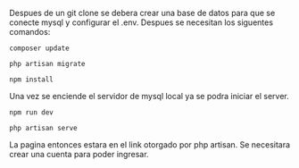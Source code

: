 Despues de un git clone se debera crear una base de datos para que se conecte mysql y configurar el .env. Despues se necesitan los siguentes comandos:
```
composer update
```
```
php artisan migrate
```
```
npm install
```
Una vez se enciende el servidor de mysql local ya se podra iniciar el server.

```
npm run dev
```
```
php artisan serve
```

La pagina entonces estara en el link otorgado por php artisan.
Se necesitara crear una cuenta para poder ingresar.